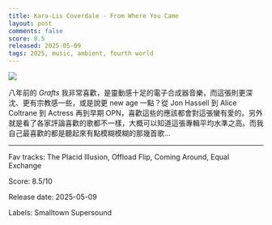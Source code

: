 ```yaml
---
title: Kara-Lis Coverdale - From Where You Came
layout: post
comments: false
score: 8.5
released: 2025-05-09
tags: 2025, music, ambient, fourth world
---
```


![](https://f4.bcbits.com/img/a2842602496_16.jpg)

八年前的 _Grafts_ 我非常喜歡，是靈動感十足的電子合成器音樂，而這張則更深沈、更有宗教感一些，或是說更 new age 一點？從 Jon Hassell 到 Alice Coltrane 到 Actress 再到早期 OPN，喜歡這些的應該都會對這張蠻有愛的。另外就是看了各家評論喜歡的歌都不一樣，大概可以知道這張專輯平均水準之高。而我自己最喜歡的都是聽起來有點模糊模糊的那幾首歌...

---

Fav tracks: The Placid Illusion, Offload Flip, Coming Around, Equal Exchange

Score: 8.5/10

Release date: 2025-05-09

Labels: Smalltown Supersound

